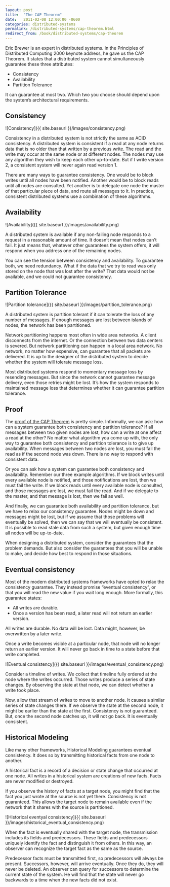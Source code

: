 ```yaml
---
layout: post
title:  "The CAP Theorem"
date:   2011-02-08 12:00:00 -0600
categories: distributed-systems
permalink: /distributed-systems/cap-theorem.html
redirect_from: /book/distributed-systems/cap-theorem
---
```

Eric Brewer is an expert in distributed systems. In the Principles of Distributed Computing 2000 keynote address, he gave us the CAP Theorem. It states that a distributed system cannot simultaneously guarantee these three attributes:

- Consistency
- Availability
- Partition Tolerance

It can guarantee at most two. Which two you choose should depend upon the system’s architectural requirements.

## Consistency

![Consistency]({{ site.baseurl }}/images/consistency.png)

Consistency in a distributed system is not strictly the same as ACID consistency. A distributed system is consistent if a read at any node returns data that is no older than that written by a previous write. The read and the write may occur at the same node or at different nodes. The nodes may use any algorithm they wish to keep each other up-to-date. But if I write version 2, a consistent system will never again read version 1.

There are many ways to guarantee consistency. One would be to block writes until all nodes have been notified. Another would be to block reads until all nodes are consulted. Yet another is to delegate one node the master of that particular piece of data, and route all messages to it. In practice, consistent distributed systems use a combination of these algorithms.

## Availability

![Availability]({{ site.baseurl }}/images/availability.png)

A distributed system is available if any non-failing node responds to a request in a reasonable amount of time. It doesn’t mean that nodes can’t fail. It just means that, whatever other guarantees the system offers, it will respond when you address one of the remaining nodes.

You can see the tension between consistency and availability. To guarantee both, we need redundancy. What if the data that we try to read was only stored on the node that was lost after the write? That data would not be available, and we could not guarantee consistency.

## Partition Tolerance

![Partition tolerance]({{ site.baseurl }}/images/partition_tolerance.png)

A distributed system is partition tolerant if it can tolerate the loss of any number of messages. If enough messages are lost between islands of nodes, the network has been partitioned.

Network partitioning happens most often in wide area networks. A client disconnects from the internet. Or the connection between two data centers is severed. But network partitioning can happen in a local area network. No network, no matter how expensive, can guarantee that all packets are delivered. It is up to the designer of the distributed system to decide whether the system will tolerate message loss.

Most distributed systems respond to momentary message loss by resending messages. But since the network cannot guarantee message delivery, even those retries might be lost. It’s how the system responds to maintained message loss that determines whether it can guarantee partition tolerance.

## Proof

The [proof of the CAP Theorem](http://citeseerx.ist.psu.edu/viewdoc/download?doi=10.1.1.67.6951&rep=rep1&type=pdf) is pretty simple. Informally, we can ask: how can a system guarantee both consistency and partition tolerance? If all messages between two given nodes are lost, how can a write at one affect a read at the other? No matter what algorithm you come up with, the only way to guarantee both consistency and partition tolerance is to give up availability. When messages between two nodes are lost, you must fail the read as if the second node was down. There is no way to respond with consistent data.

Or you can ask how a system can guarantee both consistency and availability. Remember our three example algorithms. If we block writes until every available node is notified, and those notifications are lost, then we must fail the write. If we block reads until every available node is consulted, and those messages are lost, we must fail the read. And if we delegate to the master, and that message is lost, then we fail as well.

And finally, we can guarantee both availability and partition tolerance, but we have to relax our consistency guarantee. Nodes might be down and messages might be lost, but if we assume that those problems will eventually be solved, then we can say that we will eventually be consistent. It is possible to read stale data from such a system, but given enough time all nodes will be up-to-date.

When designing a distributed system, consider the guarantees that the problem demands. But also consider the guarantees that you will be unable to make, and decide how best to respond in those situations.

## Eventual consistency

Most of the modern distributed systems frameworks have opted to relax the consistency guarantee. They instead promise “eventual consistency”, or that you will read the new value if you wait long enough. More formally, this guarantee states:

- All writes are durable.
- Once a version has been read, a later read will not return an earlier version.

All writes are durable. No data will be lost. Data might, however, be overwritten by a later write.

Once a write becomes visible at a particular node, that node will no longer return an earlier version. It will never go back in time to a state before that write completed.

![Eventual consistency]({{ site.baseurl }}/images/eventual_consistency.png)

Consider a timeline of writes. We collect that timeline fully ordered at the node where the writes occurred. Those writes produce a series of state changes. By observing the state at that node, we can detect whether a write took place.

Now, allow that stream of writes to move to another node. It causes a similar series of state changes there. If we observe the state at the second node, it might be earlier than the state at the first. Consistency is not guaranteed. But, once the second node catches up, it will not go back. It is eventually consistent.

## Historical Modeling

Like many other frameworks, Historical Modeling guarantees eventual consistency. It does so by transmitting historical facts from one node to another.

A historical fact is a record of a decision or state change that occurred at one node. All writes in a historical system are creations of new facts. Facts are never modified or destroyed.

If you observe the history of facts at a target node, you might find that the fact you just wrote at the source is not yet there. Consistency is not guaranteed. This allows the target node to remain available even if the network that it shares with the source is partitioned.

![Historical eventyal consistency]({{ site.baseurl }}/images/historical_eventual_consistency.png)

When the fact is eventually shared with the target node, the transmission includes its fields and predecessors. These fields and predecessors uniquely identify the fact and distinguish it from others. In this way, an observer can recognize the target fact as the same as the source.

Predecessor facts must be transmitted first, so predecessors will always be present. Successors, however, will arrive eventually. Once they do, they will never be deleted. An observer can query for successors to determine the current state of the system. He will find that the state will never go backwards to a time when the new facts did not exist.

